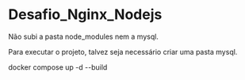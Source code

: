 # Desafio_Nginx_Nodejs

Não subi a pasta node_modules nem a mysql. 

Para executar o projeto, talvez seja necessário criar uma pasta mysql.

docker compose up -d --build
